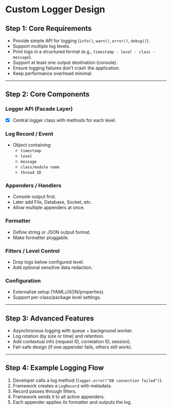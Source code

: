 # Custom Logger Design

## Step 1: Core Requirements

- Provide simple API for logging (`info()`, `warn()`, `error()`, `debug()`).
- Support multiple log levels.
- Print logs in a structured format (e.g., `timestamp - level - class - message`).
- Support at least one output destination (console).
- Ensure logging failures don’t crash the application.
- Keep performance overhead minimal.

---

## Step 2: Core Components

### Logger API (Facade Layer)
- [x] Central logger class with methods for each level.

### Log Record / Event
- Object containing:
  - `timestamp`
  - `level`
  - `message`
  - `class/module name`
  - `thread ID`

### Appenders / Handlers
- Console output first.
- Later add File, Database, Socket, etc.
- Allow multiple appenders at once.

### Formatter
- Define string or JSON output format.
- Make formatter pluggable.

### Filters / Level Control
- Drop logs below configured level.
- Add optional sensitive data redaction.

### Configuration
- Externalize setup (YAML/JSON/properties).
- Support per-class/package level settings.

---

## Step 3: Advanced Features

- Asynchronous logging with queue + background worker.
- Log rotation (by size or time) and retention.
- Add contextual info (request ID, correlation ID, session).
- Fail-safe design (if one appender fails, others still work).

---

## Step 4: Example Logging Flow

1. Developer calls a log method (`logger.error("DB connection failed")`).
2. Framework creates a `LogRecord` with metadata.
3. Record passes through filters.
4. Framework sends it to all active appenders.
5. Each appender applies its formatter and outputs the log.
